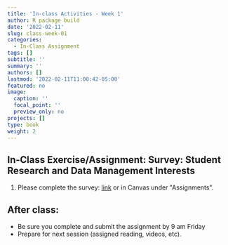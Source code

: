 ```yaml
---
title: 'In-class Activities - Week 1'
author: R package build
date: '2022-02-11'
slug: class-week-01
categories:
  - In-Class Assignment
tags: []
subtitle: ''
summary: ''
authors: []
lastmod: '2022-02-11T11:00:42-05:00'
featured: no
image:
  caption: ''
  focal_point: ''
  preview_only: no
projects: []
type: book
weight: 2
---
```


## In-Class Exercise/Assignment: Survey: Student Research and Data Management Interests 

  1. Please complete the survey: [link](https://forms.gle/vRQA9zu84Gf4xU2M9) or in Canvas under "Assignments".

## After class: 

* Be sure you complete and submit the assignment by 9 am Friday
* Prepare for next session (assigned reading, videos, etc).
